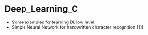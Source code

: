 # Deep_Learning_C
- Some examples for learning DL low level
- Simple Neural Network for handwritten character recognition (11)
